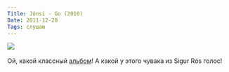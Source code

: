```yaml
---
Title: Jónsi - Go (2010)
Date: 2011-12-20
Tags: слушаю
---
```


<div class="text"><img src="http://dl.dropbox.com/u/140528/site/jonsi-go.jpg" /><br /><br />
Ой, какой классный <a href="http://www.discogs.com/J%C3%B3nsi-Go/master/237699">альбом</a>! А какой у этого чувака из Sigur Rós голос!</div>